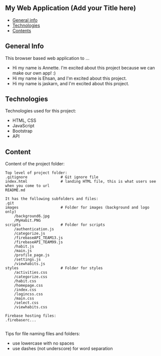 ## My Web Application (Add your Title here)

* [General info](#general-info)
* [Technologies](#technologies)
* [Contents](#content)

## General Info

This browser based web application to ...

* Hi my name is Annette. I'm excited about this project because we can make our own app! :)
* Hi my name is Ehsan, and I'm excited about this project.
* Hi my name is jaskarn, and I'm excited about this project.
 
## Technologies

Technologies used for this project:

* HTML, CSS
* JavaScript
* Bootstrap
* API

 
## Content

Content of the project folder:

```
Top level of project folder: 
.gitignore               # Git ignore file
index.html               # landing HTML file, this is what users see when you come to url
README.md

It has the following subfolders and files:
.git                     
images                   # Folder for images (background and logo only)
    /background6.jpg                
    /MyHabit.PNG                
scripts                  # Folder for scripts
    /authentication.js                
    /categorize.js                
    /firebaseAPI_TEAM13.js                
    /firebaseAPI_TEAM99.js                
    /habit.js                
    /main.js                
    /profile_page.js                
    /settings.js                
    /viewhabits.js                
styles                   # Folder for styles
    /activities.css                
    /categorize.css                
    /habit.css                
    /homepage.css                
    /index.css                
    /logincss.css                
    /main.css                
    /select.css                
    /viewhabits.css                               

Firebase hosting files: 
.firebaserc...


```

Tips for file naming files and folders:

* use lowercase with no spaces
* use dashes (not underscore) for word separation
